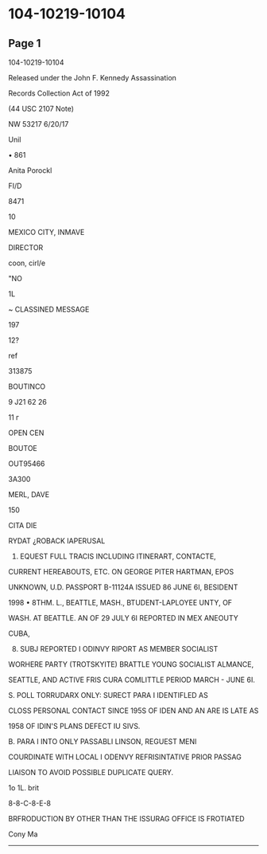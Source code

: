 # 104-10219-10104

## Page 1

104-10219-10104

Released under the John F. Kennedy Assassination

Records Collection Act of 1992

(44 USC 2107 Note)

NW 53217 6/20/17

Unil

• 861

Anita Porockl

FI/D

8471

10

MEXICO CITY, INMAVE

DIRECTOR

coon, cirl/e

"NO

1L

~ CLASSINED MESSAGE

197

12?

ref

313875

BOUTINCO

9 J21 62 26

11 г

OPEN CEN

BOUTOE

OUT95466

3A300

MERL, DAVE

150

CITA DIE

RYDAT ¿ROBACK IAPERUSAL

1. EQUEST FULL TRACIS INCLUDING ITINERART, CONTACTE,

CURRENT HEREABOUTS, ETC. ON GEORGE PITER HARTMAN, EPOS

UNKNOWN, U.D. PASSPORT B-11124A ISSUED 86 JUNE 6I, BESIDENT

1998 • 8THM. L., BEATTLE, MASH., BTUDENT-LAPLOYEE UNTY, OF

WASH. AT BEATTLE. AN OF 29 JULY 6I REPORTED IN MEX ANEOUTY

CUBA,

8. SUBJ REPORTED I ODINVY RIPORT AS MEMBER SOCIALIST

WORHERE PARTY (TROTSKYITE) BRATTLE YOUNG SOCIALIST ALMANCE,

SEATTLE, AND ACTIVE FRIS CURA COMLITTLE PERIOD MARCH - JUNE 6I.

S. POLL TORRUDARX ONLY: SURECT PARA I IDENTIFLED AS

CLOSS PERSONAL CONTACT SINCE 195S OF IDEN AND AN ARE IS LATE AS

1958 OF IDIN'S PLANS DEFECT IU SIVS.

B. PARA I INTO ONLY PASSABLI LINSON, REGUEST MENI

COURDINATE WITH LOCAL I ODENVY REFRISINTATIVE PRIOR PASSAG

LIAISON TO AVOID POSSIBLE DUPLICATE QUERY.

1o 1L. brit

8-8-C-8-E-8

BRFRODUCTION BY OTHER THAN THE ISSURAG OFFICE IS FROTIATED

Cony Ma

---

